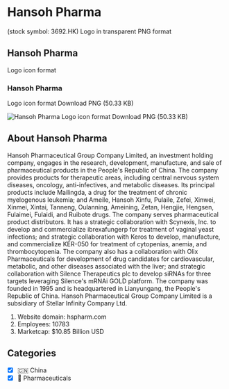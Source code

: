 # Hansoh Pharma
 (stock symbol: 3692.HK) Logo in transparent PNG format

## Hansoh Pharma
 Logo icon format

### Hansoh Pharma
 Logo icon format Download PNG (50.33 KB)

![Hansoh Pharma
 Logo icon format Download PNG (50.33 KB)](/img/orig/3692.HK-96267e94.png)

## About Hansoh Pharma


Hansoh Pharmaceutical Group Company Limited, an investment holding company, engages in the research, development, manufacture, and sale of pharmaceutical products in the People's Republic of China. The company provides products for therapeutic areas, including central nervous system diseases, oncology, anti-infectives, and metabolic diseases. Its principal products include Mailingda, a drug for the treatment of chronic myelogenous leukemia; and Ameile, Hansoh Xinfu, Pulaile, Zefei, Xinwei, Xinmei, Xintai, Tanneng, Oulanning, Ameining, Zetan, Hengjie, Hengsen, Fulaimei, Fulaidi, and Ruibote drugs. The company serves pharmaceutical product distributors. It has a strategic collaboration with Scynexis, Inc. to develop and commercialize ibrexafungerp for treatment of vaginal yeast infections; and strategic collaboration with Keros to develop, manufacture, and commercialize KER-050 for treatment of cytopenias, anemia, and thrombocytopenia. The company also has a collaboration with Olix Pharmaceuticals for development of drug candidates for cardiovascular, metabolic, and other diseases associated with the liver; and strategic collaboration with Silence Therapeutics plc to develop siRNAs for three targets leveraging Silence's mRNAi GOLD platform. The company was founded in 1995 and is headquartered in Lianyungang, the People's Republic of China. Hansoh Pharmaceutical Group Company Limited is a subsidiary of Stellar Infinity Company Ltd.

1. Website domain: hspharm.com
2. Employees: 10783
3. Marketcap: $10.85 Billion USD


## Categories
- [x] 🇨🇳 China
- [x] 💊 Pharmaceuticals
